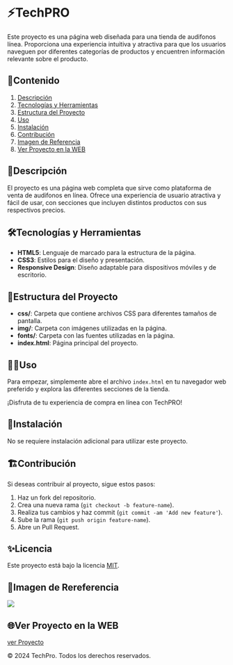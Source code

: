 # ⚡️TechPRO

Este proyecto es una página web diseñada para una tienda de audifonos línea. Proporciona una experiencia intuitiva y atractiva para que los usuarios naveguen por diferentes categorías de productos y encuentren información relevante sobre el producto.

## 🎯Contenido

1. [Descripción](#descripción)
2. [Tecnologías y Herramientas](#tecnologías-y-herramientas)
3. [Estructura del Proyecto](#estructura-del-proyecto)
4. [Uso](#uso)
5. [Instalación](#instalación)
6. [Contribución](#contribución)
7. [Imagen de Referencia](#imagen-de-rereferencia)
8. [Ver Proyecto en la WEB](#ver-proyecto-en-la-web)

## 📝Descripción

El proyecto es una página web completa que sirve como plataforma de venta de audifonos en línea. Ofrece una experiencia de usuario atractiva y fácil de usar, con secciones que incluyen distintos productos con sus respectivos precios.

## 🛠️Tecnologías y Herramientas

- **HTML5**: Lenguaje de marcado para la estructura de la página.
- **CSS3**: Estilos para el diseño y presentación.
- **Responsive Design**: Diseño adaptable para dispositivos móviles y de escritorio.

## 🚀Estructura del Proyecto

- **css/**: Carpeta que contiene archivos CSS para diferentes tamaños de pantalla.
- **img/**: Carpeta con imágenes utilizadas en la página.
- **fonts/**: Carpeta con las fuentes utilizadas en la página.
- **index.html**: Página principal del proyecto.

## 🧑‍💻Uso

Para empezar, simplemente abre el archivo `index.html` en tu navegador web preferido y explora las diferentes secciones de la tienda.

¡Disfruta de tu experiencia de compra en línea con TechPRO!

## 📌Instalación

No se requiere instalación adicional para utilizar este proyecto.

## 🏗️Contribución

Si deseas contribuir al proyecto, sigue estos pasos:

1. Haz un fork del repositorio.
2. Crea una nueva rama (`git checkout -b feature-name`).
3. Realiza tus cambios y haz commit (`git commit -am 'Add new feature'`).
4. Sube la rama (`git push origin feature-name`).
5. Abre un Pull Request.

## ✨Licencia

Este proyecto está bajo la licencia [MIT](https://opensource.org/licenses/MIT).

## 🙈Imagen de Rereferencia

![](https://i.postimg.cc/ZYNNsthC/TechPRO.png)

## 🌐Ver Proyecto en la WEB

[ver Proyecto](https://jmatochepacual.github.io/TechPRO/)

© 2024 TechPro. Todos los derechos reservados.
